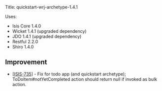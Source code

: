 Title: quickstart-wrj-archetype-1.4.1

Uses:

* Isis Core 1.4.0
* Wicket 1.4.1   (upgraded dependency)
* JDO 1.4.1   (upgraded dependency)
* Restful 2.2.0
* Shiro 1.4.0

                                
<h2>        Improvement
</h2>
<ul>
<li>[<a href='https://issues.apache.org/jira/browse/ISIS-735'>ISIS-735</a>] -         Fix for todo app (and quickstart archetype); ToDoItem#notYetCompleted action should return null if invoked as bulk action.
</li>
</ul>
                                                

                    